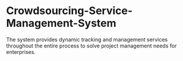 # Crowdsourcing-Service-Management-System
The system provides dynamic tracking and management services throughout the entire process to solve project management needs for enterprises. 
